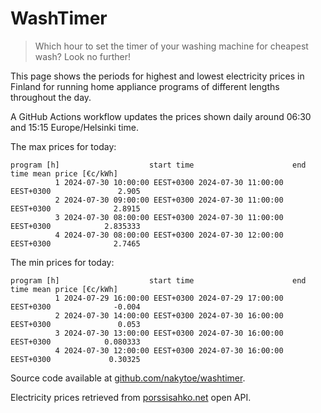 
# WashTimer

> Which hour to set the timer of your washing machine for cheapest wash? Look no further!

This page shows the periods for highest and lowest electricity prices in Finland 
for running home appliance programs of different lengths throughout the day. 

A GitHub Actions workflow updates the prices shown daily around 06:30 and 15:15 Europe/Helsinki time.

The max prices for today:

	program [h]                    start time                      end time mean price [€c/kWh]
	          1 2024-07-30 10:00:00 EEST+0300 2024-07-30 11:00:00 EEST+0300               2.905
	          2 2024-07-30 09:00:00 EEST+0300 2024-07-30 11:00:00 EEST+0300              2.8915
	          3 2024-07-30 08:00:00 EEST+0300 2024-07-30 11:00:00 EEST+0300            2.835333
	          4 2024-07-30 08:00:00 EEST+0300 2024-07-30 12:00:00 EEST+0300              2.7465

The min prices for today:

	program [h]                    start time                      end time mean price [€c/kWh]
	          1 2024-07-29 16:00:00 EEST+0300 2024-07-29 17:00:00 EEST+0300              -0.004
	          2 2024-07-30 14:00:00 EEST+0300 2024-07-30 16:00:00 EEST+0300               0.053
	          3 2024-07-30 13:00:00 EEST+0300 2024-07-30 16:00:00 EEST+0300            0.080333
	          4 2024-07-30 12:00:00 EEST+0300 2024-07-30 16:00:00 EEST+0300             0.30325


Source code available at [github.com/nakytoe/washtimer](https://github.com/nakytoe/washtimer).

Electricity prices retrieved from [porssisahko.net](https://porssisahko.net/api) open API.
